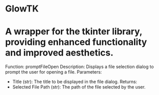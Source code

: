 # GlowTK
# A wrapper for the tkinter library, providing enhanced functionality and improved aesthetics.

Function: promptFileOpen
Description: Displays a file selection dialog to prompt the user for opening a file.
Parameters:
- Title (str): The title to be displayed in the file dialog.
Returns:
- Selected File Path (str): The path of the file selected by the user.
